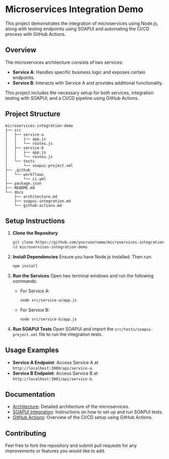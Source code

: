 # Microservices Integration Demo

This project demonstrates the integration of microservices using Node.js, along with testing endpoints using SOAPUI and automating the CI/CD process with GitHub Actions.

## Overview

The microservices architecture consists of two services:
- **Service A**: Handles specific business logic and exposes certain endpoints.
- **Service B**: Interacts with Service A and provides additional functionality.

This project includes the necessary setup for both services, integration testing with SOAPUI, and a CI/CD pipeline using GitHub Actions.

## Project Structure

```
microservices-integration-demo
├── src
│   ├── service-a
│   │   ├── app.js
│   │   └── routes.js
│   ├── service-b
│   │   ├── app.js
│   │   └── routes.js
│   └── tests
│       └── soapui-project.xml
├── .github
│   └── workflows
│       └── ci.yml
├── package.json
├── README.md
└── docs
    ├── architecture.md
    ├── soapui-integration.md
    └── github-actions.md
```

## Setup Instructions

1. **Clone the Repository**
   ```bash
   git clone https://github.com/yourusername/microservices-integration-demo.git
   cd microservices-integration-demo
   ```

2. **Install Dependencies**
   Ensure you have Node.js installed. Then run:
   ```bash
   npm install
   ```

3. **Run the Services**
   Open two terminal windows and run the following commands:
   - For Service A:
     ```bash
     node src/service-a/app.js
     ```
   - For Service B:
     ```bash
     node src/service-b/app.js
     ```

4. **Run SOAPUI Tests**
   Open SOAPUI and import the `src/tests/soapui-project.xml` file to run the integration tests.

## Usage Examples

- **Service A Endpoint**: Access Service A at `http://localhost:3000/api/service-a`.
- **Service B Endpoint**: Access Service B at `http://localhost:3001/api/service-b`.

## Documentation

- [Architecture](docs/architecture.md): Detailed architecture of the microservices.
- [SOAPUI Integration](docs/soapui-integration.md): Instructions on how to set up and run SOAPUI tests.
- [GitHub Actions](docs/github-actions.md): Overview of the CI/CD setup using GitHub Actions.

## Contributing

Feel free to fork the repository and submit pull requests for any improvements or features you would like to add.
